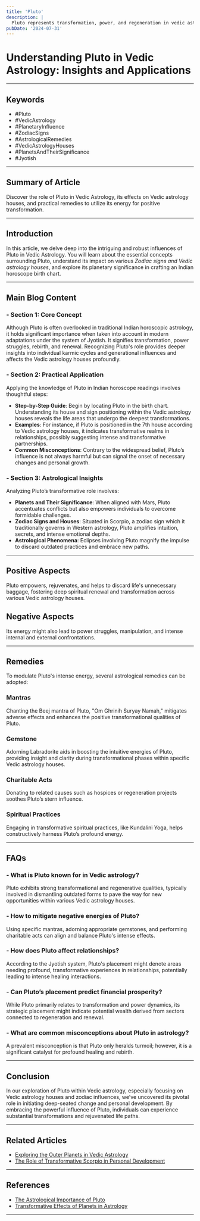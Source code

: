 ```yaml
---
title: 'Pluto'
description: |
  Pluto represents transformation, power, and regeneration in vedic astrology
pubDate: '2024-07-31'
---
```


# Understanding Pluto in Vedic Astrology: Insights and Applications

---

## Keywords
- #Pluto
- #VedicAstrology
- #PlanetaryInfluence
- #ZodiacSigns
- #AstrologicalRemedies
- #VedicAstrologyHouses
- #PlanetsAndTheirSignificance
- #Jyotish

---

## Summary of Article
Discover the role of Pluto in Vedic Astrology, its effects on Vedic astrology houses, and practical remedies to utilize its energy for positive transformation.

---

## Introduction
In this article, we delve deep into the intriguing and robust influences of Pluto in Vedic Astrology. You will learn about the essential concepts surrounding Pluto, understand its impact on various _Zodiac signs and Vedic astrology houses_, and explore its planetary significance in crafting an Indian horoscope birth chart.

---

## Main Blog Content

### - Section 1: Core Concept
Although Pluto is often overlooked in traditional Indian horoscopic astrology, it holds significant importance when taken into account in modern adaptations under the system of Jyotish. It signifies transformation, power struggles, rebirth, and renewal. Recognizing Pluto's role provides deeper insights into individual karmic cycles and generational influences and affects the Vedic astrology houses profoundly.

### - Section 2: Practical Application
Applying the knowledge of Pluto in Indian horoscope readings involves thoughtful steps:
- **Step-by-Step Guide**: Begin by locating Pluto in the birth chart. Understanding its house and sign positioning within the Vedic astrology houses reveals the life areas that undergo the deepest transformations.
- **Examples**: For instance, if Pluto is positioned in the 7th house according to Vedic astrology houses, it indicates transformative realms in relationships, possibly suggesting intense and transformative partnerships.
- **Common Misconceptions**: Contrary to the widespread belief, Pluto’s influence is not always harmful but can signal the onset of necessary changes and personal growth.

### - Section 3: Astrological Insights
Analyzing Pluto’s transformative role involves:
- **Planets and Their Significance**: When aligned with Mars, Pluto accentuates conflicts but also empowers individuals to overcome formidable challenges.
- **Zodiac Signs and Houses**: Situated in Scorpio, a zodiac sign which it traditionally governs in Western astrology, Pluto amplifies intuition, secrets, and intense emotional depths.
- **Astrological Phenomena**: Eclipses involving Pluto magnify the impulse to discard outdated practices and embrace new paths.

---

## Positive Aspects
Pluto empowers, rejuvenates, and helps to discard life's unnecessary baggage, fostering deep spiritual renewal and transformation across various Vedic astrology houses.

## Negative Aspects
Its energy might also lead to power struggles, manipulation, and intense internal and external confrontations.

---

## Remedies
To modulate Pluto's intense energy, several astrological remedies can be adopted:

### Mantras
Chanting the Beej mantra of Pluto, "Om Ghrinih Suryay Namah," mitigates adverse effects and enhances the positive transformational qualities of Pluto.

### Gemstone
Adorning Labradorite aids in boosting the intuitive energies of Pluto, providing insight and clarity during transformational phases within specific Vedic astrology houses.

### Charitable Acts
Donating to related causes such as hospices or regeneration projects soothes Pluto’s stern influence.

### Spiritual Practices
Engaging in transformative spiritual practices, like Kundalini Yoga, helps constructively harness Pluto’s profound energy.

---

## FAQs
### - What is Pluto known for in Vedic astrology?
Pluto exhibits strong transformational and regenerative qualities, typically involved in dismantling outdated forms to pave the way for new opportunities within various Vedic astrology houses.
### - How to mitigate negative energies of Pluto?
Using specific mantras, adorning appropriate gemstones, and performing charitable acts can align and balance Pluto's intense effects.
### - How does Pluto affect relationships?
According to the Jyotish system, Pluto's placement might denote areas needing profound, transformative experiences in relationships, potentially leading to intense healing interactions.
### - Can Pluto’s placement predict financial prosperity?
While Pluto primarily relates to transformation and power dynamics, its strategic placement might indicate potential wealth derived from sectors connected to regeneration and renewal.
### - What are common misconceptions about Pluto in astrology?
A prevalent misconception is that Pluto only heralds turmoil; however, it is a significant catalyst for profound healing and rebirth.

---

## Conclusion
In our exploration of Pluto within Vedic astrology, especially focusing on Vedic astrology houses and zodiac influences, we’ve uncovered its pivotal role in initiating deep-seated change and personal development. By embracing the powerful influence of Pluto, individuals can experience substantial transformations and rejuvenated life paths.

---

## Related Articles
- [Exploring the Outer Planets in Vedic Astrology](link)
- [The Role of Transformative Scorpio in Personal Development](link)

---

## References
- [The Astrological Importance of Pluto](https://www.exampleastrology.com/pluto-significance)
- [Transformative Effects of Planets in Astrology](https://www.ancientastrology.com/transformation-pluto)

---